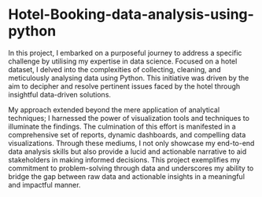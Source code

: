 # Hotel-Booking-data-analysis-using-python

In this project, I embarked on a purposeful journey to address a specific challenge by utilising my expertise in data science. Focused on a hotel dataset, I delved into the complexities of collecting, cleaning, and meticulously analysing data using Python. This initiative was driven by the aim to decipher and resolve pertinent issues faced by the hotel through insightful data-driven solutions.

My approach extended beyond the mere application of analytical techniques; I harnessed the power of visualization tools and techniques to illuminate the findings. The culmination of this effort is manifested in a comprehensive set of reports, dynamic dashboards, and compelling data visualizations. Through these mediums, I not only showcase my end-to-end data analysis skills but also provide a lucid and actionable narrative to aid stakeholders in making informed decisions. This project exemplifies my commitment to problem-solving through data and underscores my ability to bridge the gap between raw data and actionable insights in a meaningful and impactful manner.
